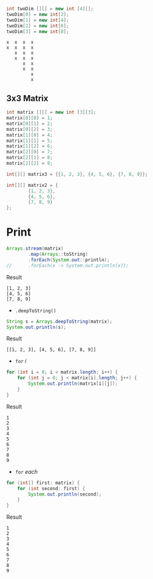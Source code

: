 
```java
int twoDim [][] = new int [4][];
twoDim[0] = new int[2];
twoDim[1] = new int[4];
twoDim[2] = new int[6];
twoDim[3] = new int[8];
```

```
x  x  x  x 
x  x  x  x
   x  x  x
   x  x  x
      x  x
      x  x
         x
         x
```




## 3x3 Matrix
```java
int matrix [][] = new int [3][3];
matrix[0][0] = 1;
matrix[0][1] = 2;
matrix[0][2] = 3;
matrix[1][0] = 4;
matrix[1][1] = 5;
matrix[1][2] = 6;
matrix[2][0] = 7;
matrix[2][1] = 8;
matrix[2][2] = 9;
```

```java
int[][] matrix3 = {{1, 2, 3}, {4, 5, 6}, {7, 8, 9}};
```

```java
int[][] matrix2 = {  
        {1, 2, 3},  
        {4, 5, 6},  
        {7, 8, 9}  
};
```



# Print
```java
Arrays.stream(matrix)  
        .map(Arrays::toString)  
        .forEach(System.out::println);  
//      .forEach(x -> System.out.println(x));
```

Result
```
[1, 2, 3]
[4, 5, 6]
[7, 8, 9]
```


- `.deepToString()`
```java
String s = Arrays.deepToString(matrix);
System.out.println(s);
```

Result
```
[[1, 2, 3], [4, 5, 6], [7, 8, 9]]
```


- `for` *i*
```java
for (int i = 0; i < matrix.length; i++) {  
    for (int j = 0; j < matrix[i].length; j++) {  
        System.out.println(matrix[i][j]);  
    }  
}
```

Result
```
1
2
3
4
5
6
7
8
9
```


- `for` *each*
```java
for (int[] first: matrix) {  
    for (int second: first) {  
        System.out.println(second);  
    }  
}
```

Result
```
1
2
3
4
5
6
7
8
9
```
